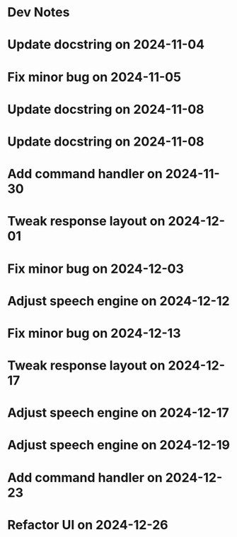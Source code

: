 # Dev Notes
# Update docstring on 2024-11-04
# Fix minor bug on 2024-11-05
# Update docstring on 2024-11-08
# Update docstring on 2024-11-08
# Add command handler on 2024-11-30
# Tweak response layout on 2024-12-01
# Fix minor bug on 2024-12-03
# Adjust speech engine on 2024-12-12
# Fix minor bug on 2024-12-13
# Tweak response layout on 2024-12-17
# Adjust speech engine on 2024-12-17
# Adjust speech engine on 2024-12-19
# Add command handler on 2024-12-23
# Refactor UI on 2024-12-26
